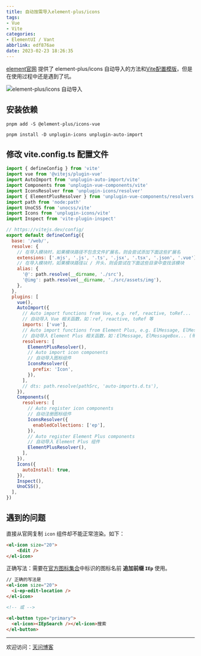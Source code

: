 ```yaml
---
title: 自动按需导入element-plus/icons
tags:
- Vue
- Vite
categories:
- ElementUI / Vant
abbrlink: edf876ae
date: 2023-02-23 18:26:35
---
```


[element官网](https://element-plus.gitee.io/zh-CN/component/icon.html#%E8%87%AA%E5%8A%A8%E5%AF%BC%E5%85%A5 "自动导入") 提供了 element-plus/icons 自动导入的方法和[Vite配置模版](https://github.com/sxzz/element-plus-best-practices/blob/db2dfc983ccda5570033a0ac608a1bd9d9a7f658/vite.config.ts#L21-L58 "Vite配置模版")，但是在使用过程中还是遇到了坑。 

![element-plus/icons 自动导入](https://tiven.cn/static/img/img-element-01-ew4zUkdDxXfzlsCsQap5z.jpg)

[//]: # (<!-- more -->)

## 安装依赖

```shell
pnpm add -S @element-plus/icons-vue

pnpm install -D unplugin-icons unplugin-auto-import
```

## 修改 vite.config.ts 配置文件

```js
import { defineConfig } from 'vite'
import vue from '@vitejs/plugin-vue'
import AutoImport from 'unplugin-auto-import/vite'
import Components from 'unplugin-vue-components/vite'
import IconsResolver from 'unplugin-icons/resolver'
import { ElementPlusResolver } from 'unplugin-vue-components/resolvers'
import path from 'node:path'
import UnoCSS from 'unocss/vite'
import Icons from 'unplugin-icons/vite'
import Inspect from 'vite-plugin-inspect'

// https://vitejs.dev/config/
export default defineConfig({
  base: '/web/',
  resolve: {
    // 在导入模块时，如果模块路径不包含文件扩展名，则会尝试添加下面这些扩展名
    extensions: ['.mjs', '.js', '.ts', '.jsx', '.tsx', '.json', '.vue'],
    // 在导入模块时，如果模块路径以 / 开头，则会尝试在下面这些目录中查找该模块
    alias: {
      '@': path.resolve(__dirname, './src'),
      '@img': path.resolve(__dirname, './src/assets/img'),
    },
  },
  plugins: [
    vue(),
    AutoImport({
      // Auto import functions from Vue, e.g. ref, reactive, toRef...
      // 自动导入 Vue 相关函数，如：ref, reactive, toRef 等
      imports: ['vue'],
      // Auto import functions from Element Plus, e.g. ElMessage, ElMessageBox... (with style)
      // 自动导入 Element Plus 相关函数，如：ElMessage, ElMessageBox... (带样式)
      resolvers: [
        ElementPlusResolver(),
        // Auto import icon components
        // 自动导入图标组件
        IconsResolver({
          prefix: 'Icon',
        }),
      ],
      // dts: path.resolve(pathSrc, 'auto-imports.d.ts'),
    }),
    Components({
      resolvers: [
        // Auto register icon components
        // 自动注册图标组件
        IconsResolver({
          enabledCollections: ['ep'],
        }),
        // Auto register Element Plus components
        // 自动导入 Element Plus 组件
        ElementPlusResolver(),
      ],
    }),
    Icons({
      autoInstall: true,
    }),
    Inspect(),
    UnoCSS(),
  ],
})
```

## 遇到的问题

直接从官网复制 `icon` 组件却不能正常渲染。如下：

```html
<el-icon size="20">
    <Edit />
</el-icon>
```

正确写法：需要在[官方图标集合](https://element-plus.gitee.io/zh-CN/component/icon.html#%E5%9B%BE%E6%A0%87%E9%9B%86%E5%90%88 "Icons")中标识的图标名前 **追加前缀 `IEp`** 使用。

```html
// 正确的写法是
<el-icon size="20">
  <i-ep-edit-location />
</el-icon>

<!-- 或 -->

<el-button type="primary">
  <el-icon><IEpSearch /></el-icon>搜索
</el-button>
```


---

欢迎访问：[天问博客](https://tiven.cn/p/edf876ae/ "天问博客-专注于大前端技术")

